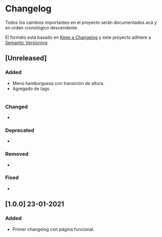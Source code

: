 # Changelog
Todos los cambios importantes en el proyecto serán documentados acá y en orden cronológico descendente.

El formato está basado en [Keep a Changelog]( https://keepachangelog.com/es-ES/1.0.0/ )
y este proyecto adhiere a [Semantic Versioning]( https://semver.org/spec/v2.0.0.html ).

## [Unreleased]
### Added
- Menú hamburguesa con transición de altura.
- Agregado de tags <article>.

### Changed
-

### Deprecated
-

### Removed
-

### Fixed
-

## [1.0.0] 23-01-2021
### Added
- Primer changelog con página funcional.